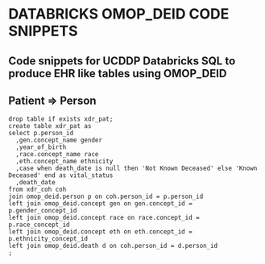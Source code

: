 # DATABRICKS OMOP_DEID CODE SNIPPETS
## Code snippets for UCDDP Databricks SQL to produce EHR like tables using OMOP_DEID 

## Patient => Person
```
drop table if exists xdr_pat;
create table xdr_pat as
select p.person_id
  ,gen.concept_name gender
  ,year_of_birth 
  ,race.concept_name race
  ,eth.concept_name ethnicity
  ,case when death_date is null then 'Not Known Deceased' else 'Known Deceased' end as vital_status
  ,death_date
from xdr_coh coh
join omop_deid.person p on coh.person_id = p.person_id
left join omop_deid.concept gen on gen.concept_id = p.gender_concept_id
left join omop_deid.concept race on race.concept_id = p.race_concept_id
left join omop_deid.concept eth on eth.concept_id = p.ethnicity_concept_id
left join omop_deid.death d on coh.person_id = d.person_id
;
```